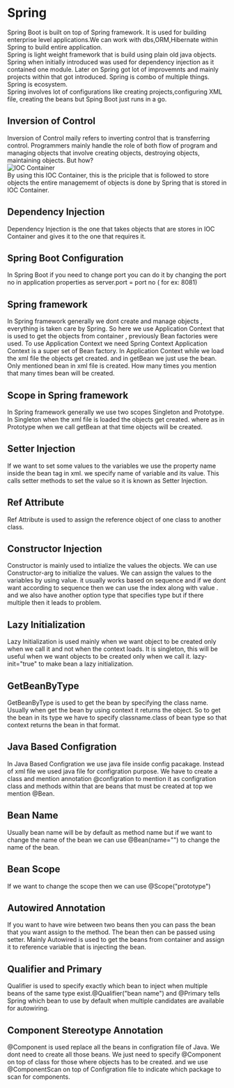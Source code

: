 # **Spring**<br/>
  Spring Boot is built on top of Spring framework. It is used for building enterprise level applications.We can work with dbs,ORM,Hibernate within Spring to build entire application.<br/>
    Spring is light weight framework that is build using plain old java objects. Spring when initially introduced was used for dependency injection as it contained one module. Later on Spring got lot of improvemnts and mainly projects within that got introduced. Spring is combo of multiple things. Spring is ecosystem.<br/>
    Spring involves lot of configurations like creating projects,configuring XML file, creating the beans but Sping Boot just runs in a go. 
## Inversion of Control
Inversion of Control maily refers to inverting control that is transferring control. Programmers mainly handle the role of both flow of program and managing objects that involve creating objects, destroying objects, maintaining objects. But how? <br/>
![IOC Container](https://github.com/user-attachments/assets/f79b932c-e962-48be-9083-4fc2423bf6de)<br/>
By using this IOC Container, this is the priciple that is followed to store objects the entire managememt of objects is done by Spring that is stored in IOC Container.<br/>
## Dependency Injection
Dependency Injection is the one that takes objects that are stores in IOC Container and gives it to the one that requires it. 

## Spring Boot Configuration
In Spring Boot if you need to change port you can do it by changing the port no in application properties as server.port = port no ( for ex: 8081)


## Spring framework
In Spring framework generally we dont create and manage objects , everything is taken care by Spring. So here we use Application Context that is used to get the objects from container , previously Bean factories were used.
To use Application Context we need Spring Context
Application Context is a super set of Bean factory.
In Application Context while we load the xml file the objects get created. and in getBean we just use the bean.
Only mentioned bean in xml file is created. How many times you mention that many times bean will be created. 

## Scope in Spring framework
In Spring framework generally we use two scopes Singleton and Prototype. In Singleton when the xml file is loaded the objects get created. where as in Prototype when we call getBean at that time objects will be created. 

## Setter Injection
If we want to set some values to the variables we use the property name inside the bean tag in xml. we specify name of variable and its value. This calls setter methods to set the value so it is known as Setter Injection.

<property name ="" class=""/>

## Ref Attribute
Ref Attribute is used to assign the reference object of one class to another class. 

## Constructor Injection
Constructor is mainly used to intialize the values the objects. We can use Constructor-arg to initialize the values. 
We can assign the values to the variables by using value. it usually works based on sequence and if we dont want according to sequence then we can use the index along with value . and we also have another option type that specifies type but if there multiple then it leads to problem.

## Lazy Initialization
Lazy Initialization is used mainly when we want object to be created only when we call it and not when the context loads. It is singleton, this will be useful when we want objects to be created only when we call it. lazy-init="true" to make bean a lazy initialization.

## GetBeanByType
GetBeanByType is used to get the bean by specifying the class name. Usually when get the bean by using context it returns the object. So to get the bean in its type we have to specify classname.class of bean type so that context returns the bean in that format.

## Java Based Configration
In Java Based Configration we use java file inside config pacakage. Instead of xml file we used java file for configration purpose. We have to create a class and mention annotation @configration to mention it as configration class and methods within that are beans that must be created at top we mention @Bean.

## Bean Name
Usually bean name will be by default as method name but if we want to change the name of the bean we can use @Bean(name="") to change the name of the bean.

## Bean Scope 
If we want to change the scope then we can use @Scope("prototype")

## Autowired Annotation
If you want to have wire between two beans then you can pass the bean that you want assign to the method. The bean then can be passed using setter. Mainly Autowired is used to get the beans from container and assign it to reference variable that is injecting the bean.

## Qualifier and Primary
Qualifier is used to specify exactly which bean to inject when multiple beans of the same type exist.@Qualifier("bean name") and @Primary tells Spring which bean to use by default when multiple candidates are available for autowiring.

## Component Stereotype Annotation
@Component is used replace all the beans in configration file of Java. We dont need to create all those beans. We just need to specify @Component on top of class for those where objects has to be created. and we use @ComponentScan on top of Configration file to indicate which package to scan for components.
